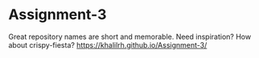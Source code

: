 # Assignment-3
Great repository names are short and memorable. Need inspiration? How about crispy-fiesta?
https://khalilrh.github.io/Assignment-3/
